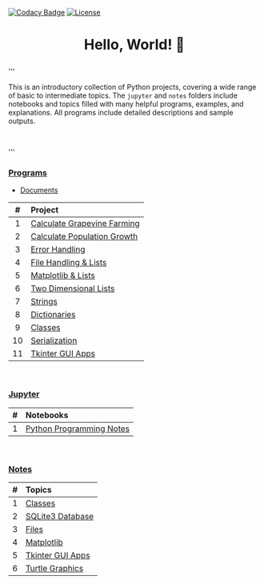 [![Codacy Badge](https://app.codacy.com/project/badge/Grade/558fae1bc9664d3ca9bb09c632e06bff)](https://app.codacy.com/gh/nragland37/python-projects/dashboard?utm_source=gh&utm_medium=referral&utm_content=&utm_campaign=Badge_grade)
[![License](https://img.shields.io/badge/license-MIT-blue)](https://github.com/nragland37/cpp-projects/blob/main/LICENSE)

# <p align="center"> Hello, World! :snake: </p>

'''

This is an introductory collection of Python projects, covering a wide range of basic to intermediate topics. The `jupyter` and `notes` folders include notebooks and topics filled with many helpful programs, examples, and explanations. All programs include detailed descriptions and sample outputs.

<br>

'''

### [Programs](/src)
* [Documents](src/docs/)

| # | Project |
|:---:|:---|
| 1 | [Calculate Grapevine Farming](./src/01-calculateGrapevineFarming) | 
| 2 | [Calculate Population Growth](./src/02-calculatePopulationGrowth) | 
| 3 | [Error Handling](./src/03-errorHandling) | 
| 4 | [File Handling & Lists](./src/04-fileHandling_lists) |  
| 5 | [Matplotlib & Lists](./src/05-matplotlib_lists) |  
| 6 | [Two Dimensional Lists](./src/06-twoDimensionalLists) |
| 7 | [Strings](./src/07-strings) |
| 8 | [Dictionaries](./src/08-dictionaries) | 
| 9 | [Classes](./src/09-classes) |
| 10 | [Serialization](./src/10-serialization_pickle) |
| 11 | [Tkinter GUI Apps](./src/11-tkinterApps) |

<br>

### [Jupyter](/jupyter)

| # | Notebooks |
|:---:|:---|
| 1 | [Python Programming Notes](./jupyter/python_notes.ipynb) | 

<br>

### [Notes](/notes)

| # | Topics |
|:---:|:---|
| 1 | [Classes](./notes/classes) | 
| 2 | [SQLite3 Database](./notes/database) | 
| 3 | [Files](./notes/files) | 
| 4 | [Matplotlib](./notes/matplotlib) |  
| 5 | [Tkinter GUI Apps](./notes/tkinter) |
| 6 | [Turtle Graphics](./notes/turtle) |
